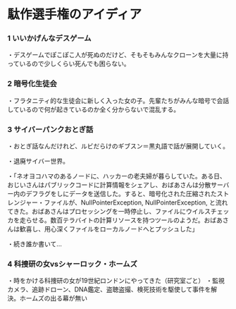 # 駄作選手権のアイディア

### 1 いいかげんなデスゲーム
・デスゲームでぽこぽこ人が死ぬのだけど、そもそもみんなクローンを大量に持っているので少しくらい死んでも困らない。

### 2 暗号化生徒会
・フラタニティ的な生徒会に新しく入った女の子。先輩たちがみんな暗号で会話しているので何が起きているのか全く分からないで混乱する。

### 3 サイバーパンクおとぎ話
・おとぎ話なんだけれど、ルビだらけのギブスン＝黒丸語で話が展開していく。

・退廃サイバー世界。

・「ネオヨコハマのあるノードに、ハッカーの老夫婦が暮らしていた。ある日、おじいさんはパブリックコードに計算情報をシェアし、おばあさんは分散サーバー内のデフラグをしにデータを送信した。すると、暗号化された圧縮されたストレンジャー・ファイルが、NullPointerException, NullPointerException, と流れてきた。おばあさんはプロセッシングを一時停止し、ファイルにウイルスチェッカを走らせる。数百テラバイトの計算リソースを持つツールのようだ。おばあさんは歓喜し、用心深くファイルをローカルノードへとプッシュした」

・続き誰か書いて…

### 4 科捜研の女vsシャーロック・ホームズ
・時をかける科捜研の女が19世紀ロンドンにやってきた（研究室ごと）
・監視カメラ、追跡ドローン、DNA鑑定、盗聴盗撮、検死技術を駆使して事件を解決。ホームズの出る幕が無い
